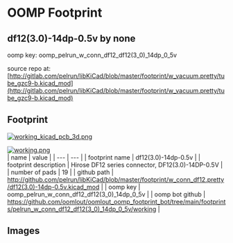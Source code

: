 # OOMP Footprint  
## df12(3.0)-14dp-0.5v  by none  
  
oomp key: oomp_pelrun_w_conn_df12_df12(3_0)_14dp_0_5v  
  
source repo at: [http://gitlab.com/pelrun/libKiCad/blob/master/footprint/w_vacuum.pretty/tube_gzc9-b.kicad_mod](http://gitlab.com/pelrun/libKiCad/blob/master/footprint/w_vacuum.pretty/tube_gzc9-b.kicad_mod)  
## Footprint  
  
[![working_kicad_pcb_3d.png](working_kicad_pcb_3d_600.png)](working_kicad_pcb_3d.png)  
  
[![working.png](working_600.png)](working.png)  
| name | value | 
| --- | --- | 
| footprint name | df12(3.0)-14dp-0.5v | 
| footprint description | Hirose DF12 series connector, DF12(3.0)-14DP-0.5V | 
| number of pads | 19 | 
| github path | http://github.com/pelrun/libKiCad/blob/master/footprint/w_conn_df12.pretty/df12(3.0)-14dp-0.5v.kicad_mod | 
| oomp key | oomp_pelrun_w_conn_df12_df12(3_0)_14dp_0_5v | 
| oomp bot github | https://github.com/oomlout/oomlout_oomp_footprint_bot/tree/main/footprints/pelrun_w_conn_df12_df12(3_0)_14dp_0_5v/working | 
## Images  
